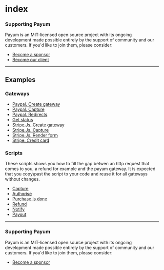 # index

### Supporting Payum

Payum is an MIT-licensed open source project with its ongoing development made possible entirely by the support of community and our customers. If you'd like to join them, please consider:

* [Become a sponsor](https://www.patreon.com/makasim)
* [Become our client](http://forma-pro.com/)

***

## Examples

### Gateways

* [Paypal. Create gateway](1-paypal-create-gateway.md)
* [Paypal. Capture](2-paypal-capture.md)
* [Paypal. Redirects](3-paypal-redirects.md)
* [Get status](4-get-status.md)
* [Stripe.Js. Create gateway](5-stripe-js-create-gateway.md)
* [Stripe.Js. Capture](6-stripe-js-capture.md)
* [Stripe.Js. Render form](7-stripe-js-render-form.md)
* [Stripe. Credit card](8-stripe-credit-card.md)

### Scripts

These scripts shows you how to fill the gap betwen an http request that comes to you, a refund for example and the payum gateway. It is expected that you copy\past the script to your code and reuse it for all gateways without changes.

* [Capture](capture-script.md)
* [Authorise](authorise-script.md)
* [Purchase is done](done-script.md)
* [Refund](refund-script.md)
* [Notify](notify-script.md)
* [Payout](payout-script.md)

***

### Supporting Payum

Payum is an MIT-licensed open source project with its ongoing development made possible entirely by the support of community and our customers. If you'd like to join them, please consider:

* [Become a sponsor](https://github.com/sponsors/Payum)
